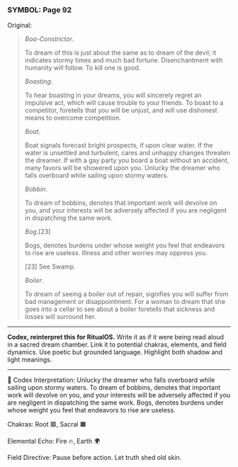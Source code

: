 ### SYMBOL: Page 92

Original:
> _Boa-Constrictor_.
> 
> 
> To dream of this is just about the same as to dream of the devil; it indicates
> stormy times and much bad fortune. Disenchantment with humanity will follow.
> To kill one is good.
> 
> 
> _Boasting_.
> 
> 
> To hear boasting in your dreams, you will sincerely regret
> an impulsive act, which will cause trouble to your friends.
> To boast to a competitor, foretells that you will be unjust,
> and will use dishonest means to overcome competition.
> 
> 
> _Boat_.
> 
> 
> Boat signals forecast bright prospects, if upon clear water.
> If the water is unsettled and turbulent, cares and unhappy changes
> threaten the dreamer. If with a gay party you board a boat
> without an accident, many favors will be showered upon you.
> Unlucky the dreamer who falls overboard while sailing
> upon stormy waters.
> 
> 
> _Bobbin_.
> 
> 
> To dream of bobbins, denotes that important work will devolve on you,
> and your interests will be adversely affected if you are negligent
> in dispatching the same work.
> 
> 
> _Bog_.[23]
> 
> 
> Bogs, denotes burdens under whose weight you feel that endeavors
> to rise are useless. Illness and other worries may oppress you.
> 
> 
> 
> [23] See Swamp.
> 
> 
> _Boiler_.
> 
> 
> To dream of seeing a boiler out of repair, signifies you
> will suffer from bad management or disappointment.
> For a woman to dream that she goes into a cellar to see about
> a boiler foretells that sickness and losses will surround her.

---

**Codex, reinterpret this for RitualOS.**
Write it as if it were being read aloud in a sacred dream chamber.
Link it to potential chakras, elements, and field dynamics.
Use poetic but grounded language.
Highlight both shadow and light meanings.

---

🔁 Codex Interpretation:
Unlucky the dreamer who falls overboard while sailing upon stormy waters. To dream of bobbins, denotes that important work will devolve on you, and your interests will be adversely affected if you are negligent in dispatching the same work. Bogs, denotes burdens under whose weight you feel that endeavors to rise are useless.

Chakras: Root 🟥, Sacral 🟧

Elemental Echo: Fire 🔥, Earth 🌍

Field Directive: Pause before action. Let truth shed old skin.
